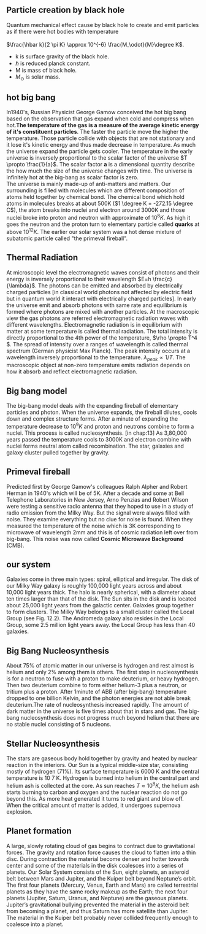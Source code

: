 ## Particle creation by black hole
Quantum mechanical effect cause by black hole to create and emit particles as if there were hot bodies with temperature<br>  
$\frac{\hbar k}{2 \pi K} \approx 10^{-6} \frac{M_\odot}{M}\degree K$. 
* k is surface gravity of the black hole.
* $\hbar$ is reduced planck constant.
* M is mass of black hole.
* $M_\odot$ is solar mass.

## hot big bang
 In1940's, Russian Physicist George Gamow conceived the hot big bang based on the observation that gas expand when cold and compress when hot.**The temperature of the gas is a measure of the average kinetic energy of it's constituent particles**. The faster the particle move the higher the temperature. Those particle collide with objects that are not stationary and it lose it's kinetic energy and thus made decrease in temperature. As much the universe expand the particle gets cooler. The temperature in the early universe is inversely proportional to the scalar factor of the universe $T \propto \frac{1}{a}$. The scalar factor **a** is a dimensional quantity describe the how much the size of the universe changes with time. The universe is infinitely hot at the big-bang as scalar factor is zero.<br>
 The universe is mainly made-up of anti-matters and matters. Our surrounding is filled with molecules which are different composition of atoms held together by chemical bond. The chemical bond which hold atoms in molecules breaks at about 500K ($1 \degree K = -272.15 \degree C$), the atom breaks into nuclei and electron around 3000K and those nuclei broke into proton and neutron with approximate of $10^8 K$. As high it goes the neutron and the proton turn to elementary particle called **quarks** at above $10^{12} K$. The earlier our solar system was a hot dense mixture of subatomic particle called "the primeval fireball".
 ## Thermal Radiation
 At microscopic level the electromagnetic waves consist of photons and their energy is inversely proportional to their wavelength 
 $E=h \frac{c}{\lambda}$. The photons can be emitted and absorbed by electrically charged particles [in classical world photons not affected by electric field but in quantum world it interact with electrically charged particles]. In early the universe emit and absorb photons with same rate and equilibrium is formed where photons are mixed with another particles. At the macroscopic view the gas photons are referred electromagnetic radiation waves with different wavelengths. Electromagnetic radiation is in equilibrium with matter at some temperature is called thermal radiation. The total intensity is directly proportional to the 4th power of the temperature, $\rho \propto T^4 $. The spread of intensity over a ranges of wavelength is called thermal spectrum (German physicist Max Planck). The peak intensity occurs at a wavelength inversely proportional to the temperature. $\lambda_{peak} \propto 1/T$. The macroscopic object at non-zero temperature emits radiation depends on how it absorb and reflect electromagnetic radiation.
 ## Big bang model
 The big-bang model deals with the expanding fireball of elementary particles and photon. When the universe expands, the fireball dilutes, cools down and complex structure forms. After a minute of expanding the temperature decrease to $10^9K$ and proton and neutrons combine to form a nuclei. This process is called nucleosynthesis. [in chap:13] As 3,80,000 years passed the temperature cools to 3000K and electron combine with nuclei forms neutral atom called recombination. The star, galaxies and galaxy cluster pulled together by gravity. 
 ## Primeval fireball
 Predicted first by George Gamow's colleagues Ralph Alpher and Robert Herman in 1940's which will be of 5K. After a decade and some at Bell Telephone Laboratories in New Jersey, Arno Penzias and Robert Wilson were testing a sensitive radio antenna that they hoped to use in a study of radio emission from the Milky Way. But the signal were always filled with noise. They examine everything but no clue for noise is found. When they measured the temperature of the noise which is 3K corresponding to microwave of wavelength 2mm and this is of cosmic radiation left over from big-bang. This noise was now called **Cosmic Microwave Background** (CMB).
 ## our system
 Galaxies come in three main types: spiral, elliptical and irregular. The disk of our Milky Way galaxy is roughly 100,000 light years across and about 10,000 light years thick. The halo is nearly spherical, with a diameter about ten times larger than that of the disk. The Sun sits in the disk and is located about 25,000 light years from the galactic center. Galaxies group together to form clusters. The Milky Way belongs to a small cluster called the Local Group (see Fig. 12.2). The Andromeda galaxy also resides in the Local Group, some 2.5 million light years away. the Local Group has less than 40 galaxies.
 ## Big Bang Nucleosynthesis
 About 75% of atomic matter in our universe is hydrogen and rest almost is helium and only 2% among them is others. The first step in nucleosynthesis is for a neutron to fuse with a proton to make deuterium, or heavy hydrogen. Then two deuterium combine to form either helium-3 plus a neutron, or tritium plus a proton. After 1minute of ABB (after big-bang) temperature dropped to one billion Kelvin, and the photon energies are not able break deuterium.The rate of nucleosynthesis increased rapidly. The amount of dark matter in the universe is five times about that in stars and gas. The big-bang nucleosynthesis does not progress much beyond helium that there are no stable nuclei consisting of 5 nucleons.
## Stellar Nucleosynthesis
The stars are gaseous body hold together by gravity and heated by nuclear reaction in the interiors.  Our Sun is a typical middle-size star, consisting mostly of hydrogen (71%). Its surface temperature is 6000 K and the central temperature is 10 7 K. Hydrogen is burned into helium in the central part and helium ash is collected at the core. As sun reaches $T \approx 10^8K$, the helium ash starts burning to carbon and oxygen and the nuclear reaction do not go beyond this. As more heat generated it turns to red giant and blow off. When the critical amount of matter is added, it undergoes supernova explosion.
## Planet formation
A large, slowly rotating cloud of gas begins to contract due to gravitational forces. The gravity and rotation force causes the cloud to flatten into a thin disc. During contraction the material become denser and hotter towards center and some of the materials in the disk coalesces into a series of planets. Our Solar System consists of the Sun, eight planets, an asteroid belt between Mars and Jupiter, and the Kuiper belt beyond Neptune’s orbit. The first four planets (Mercury, Venus, Earth and Mars) are called terrestrial planets as they have the same rocky makeup as the Earth; the next four planets (Jupiter, Saturn, Uranus, and Neptune) are the gaseous planets. Jupiter’s gravitational bullying prevented the material in the asteroid belt from becoming a planet, and thus Saturn has more satellite than Jupiter. The material in the Kuiper belt probably never collided frequently enough to coalesce into a planet.